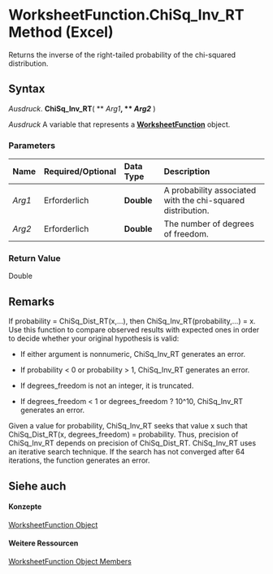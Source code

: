 
# WorksheetFunction.ChiSq_Inv_RT Method (Excel)

Returns the inverse of the right-tailed probability of the chi-squared distribution.


## Syntax

 _Ausdruck_. **ChiSq_Inv_RT**( ** _Arg1_**, ** _Arg2_** )

 _Ausdruck_ A variable that represents a **[WorksheetFunction](7b1d5639-363d-632c-2cf0-2232562646b6.md)** object.


### Parameters



|**Name**|**Required/Optional**|**Data Type**|**Description**|
|:-----|:-----|:-----|:-----|
| _Arg1_|Erforderlich|**Double**|A probability associated with the chi-squared distribution.|
| _Arg2_|Erforderlich|**Double**|The number of degrees of freedom.|

### Return Value

Double


## Remarks

 If probability = ChiSq_Dist_RT(x,...), then ChiSq_Inv_RT(probability,...) = x. Use this function to compare observed results with expected ones in order to decide whether your original hypothesis is valid:


- If either argument is nonnumeric, ChiSq_Inv_RT generates an error.
    
- If probability < 0 or probability > 1, ChiSq_Inv_RT generates an error.
    
- If degrees_freedom is not an integer, it is truncated.
    
- If degrees_freedom < 1 or degrees_freedom ? 10^10, ChiSq_Inv_RT generates an error.
    
Given a value for probability, ChiSq_Inv_RT seeks that value x such that ChiSq_Dist_RT(x, degrees_freedom) = probability. Thus, precision of ChiSq_Inv_RT depends on precision of ChiSq_Dist_RT. ChiSq_Inv_RT uses an iterative search technique. If the search has not converged after 64 iterations, the function generates an error.


## Siehe auch


#### Konzepte


[WorksheetFunction Object](7b1d5639-363d-632c-2cf0-2232562646b6.md)
#### Weitere Ressourcen


[WorksheetFunction Object Members](http://msdn.microsoft.com/library/6811ca87-4b53-0bff-88c9-30bf7497879a%28Office.15%29.aspx)